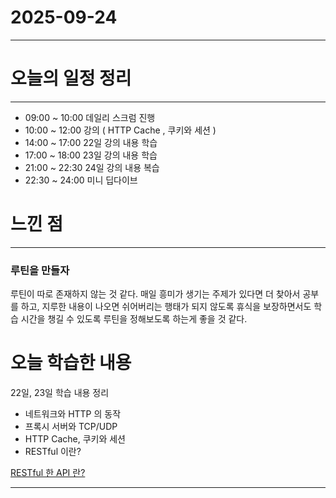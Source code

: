 # 2025-09-24

---

# 오늘의 일정 정리

--- 

- 09:00 ~ 10:00 데일리 스크럼 진행
- 10:00 ~ 12:00 강의 ( HTTP Cache , 쿠키와 세션 )
- 14:00 ~ 17:00 22일 강의 내용 학습
- 17:00 ~ 18:00 23일 강의 내용 학습
- 21:00 ~ 22:30 24일 강의 내용 복습
- 22:30 ~ 24:00 미니 딥다이브

# 느낀 점

---

### 루틴을 만들자

루틴이 따로 존재하지 않는 것 같다.
매일 흥미가 생기는 주제가 있다면 더 찾아서 공부를 하고, 지루한 내용이 나오면 쉬어버리는 행태가 되지 않도록 휴식을 보장하면서도 학습 시간을 챙길 수 있도록 루틴을
정해보도록 하는게 좋을 것 같다.

# 오늘 학습한 내용
22일, 23일 학습 내용 정리
- 네트워크와 HTTP 의 동작
- 프록시 서버와 TCP/UDP
- HTTP Cache, 쿠키와 세션
- RESTful 이란?

[RESTful 한 API 란?](https://tidal-tub-cac.notion.site/RESTful-API-278e569146a680efa48ee24ba3d4b12f?source=copy_link)

---

